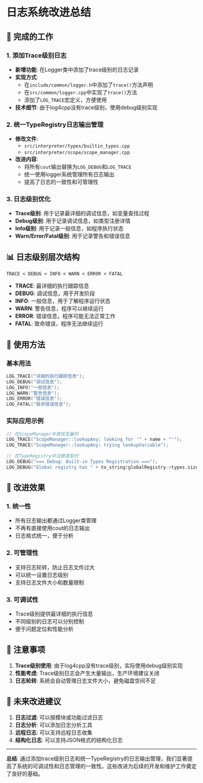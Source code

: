 # 日志系统改进总结

## 🎯 完成的工作

### 1. 添加Trace级别日志
- **新增功能**: 在Logger类中添加了trace级别的日志记录
- **实现方式**: 
  - 在`include/common/logger.h`中添加了`trace()`方法声明
  - 在`src/common/logger.cpp`中实现了`trace()`方法
  - 添加了`LOG_TRACE`宏定义，方便使用
- **技术细节**: 由于log4cpp没有trace级别，使用debug级别实现

### 2. 统一TypeRegistry日志输出管理
- **修改文件**: 
  - `src/interpreter/types/builtin_types.cpp`
  - `src/interpreter/scope/scope_manager.cpp`
- **改进内容**:
  - 将所有`cout`输出替换为`LOG_DEBUG`和`LOG_TRACE`
  - 统一使用logger系统管理所有日志输出
  - 提高了日志的一致性和可管理性

### 3. 日志级别优化
- **Trace级别**: 用于记录最详细的调试信息，如变量查找过程
- **Debug级别**: 用于记录调试信息，如类型注册详情
- **Info级别**: 用于记录一般信息，如程序执行状态
- **Warn/Error/Fatal级别**: 用于记录警告和错误信息

## 📊 日志级别层次结构

```
TRACE < DEBUG < INFO < WARN < ERROR < FATAL
```

- **TRACE**: 最详细的执行跟踪信息
- **DEBUG**: 调试信息，用于开发阶段
- **INFO**: 一般信息，用于了解程序运行状态
- **WARN**: 警告信息，程序可以继续运行
- **ERROR**: 错误信息，程序可能无法正常工作
- **FATAL**: 致命错误，程序无法继续运行

## 🔧 使用方法

### 基本用法
```cpp
LOG_TRACE("详细的执行跟踪信息");
LOG_DEBUG("调试信息");
LOG_INFO("一般信息");
LOG_WARN("警告信息");
LOG_ERROR("错误信息");
LOG_FATAL("致命错误信息");
```

### 实际应用示例
```cpp
// 在ScopeManager中查找变量时
LOG_TRACE("ScopeManager::lookupAny: looking for '" + name + "'");
LOG_TRACE("ScopeManager::lookupAny: trying lookupVariable");

// 在TypeRegistry中注册类型时
LOG_DEBUG("=== Debug: Built-in Types Registration ===");
LOG_DEBUG("Global registry has " + to_string(globalRegistry->types.size()) + " types:");
```

## 🎉 改进效果

### 1. 统一性
- 所有日志输出都通过Logger类管理
- 不再有直接使用cout的日志输出
- 日志格式统一，便于分析

### 2. 可管理性
- 支持日志轮转，防止日志文件过大
- 可以统一设置日志级别
- 支持日志文件大小和数量限制

### 3. 可调试性
- Trace级别提供最详细的执行信息
- 不同级别的日志可以分别控制
- 便于问题定位和性能分析

## 📝 注意事项

1. **Trace级别使用**: 由于log4cpp没有trace级别，实际使用debug级别实现
2. **性能考虑**: Trace级别日志会产生大量输出，生产环境建议关闭
3. **日志轮转**: 系统会自动管理日志文件大小，避免磁盘空间不足

## 🚀 未来改进建议

1. **日志过滤**: 可以按模块或功能过滤日志
2. **日志分析**: 可以添加日志分析工具
3. **远程日志**: 可以支持远程日志收集
4. **结构化日志**: 可以支持JSON格式的结构化日志

---

**总结**: 通过添加trace级别日志和统一TypeRegistry的日志输出管理，我们显著提高了系统的可调试性和日志管理的一致性。这些改进为后续的开发和维护工作奠定了良好的基础。
